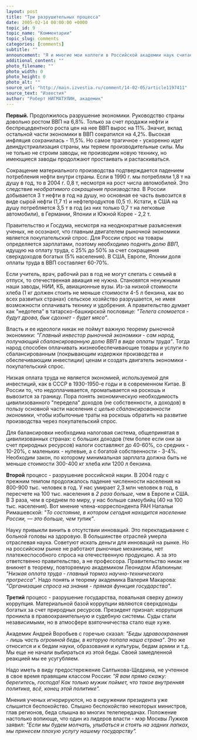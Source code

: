 ```yaml
---
layout: post
title: "Три разрушительных процесса"
date: 2005-02-14 00:00:00 +0000
topic_id: 9
topic_name: "Комментарии"
topic_slug: comments
categories: [comments]
subtitle: ""
announcement: "Я и многие мои коллеги в Российской академии наук считаем, что Россия в 2004 году продолжала разрушаться. Я не буду обсуждать трагедию в Беслане, взрывы в самолетах и в метро, гибель граждан в Чечне, продажу \"Юганскнефтегаза\", новые правила выборов губернаторов и депутатов Госдумы, монетизацию льгот, продвижение в ВТО, ратификацию Киотского протокола, внешнюю политику и т.д. Я ставлю правительству \"двойку\" за три разрушительных процесса, в результате которых, по мнению Тэтчер, \"Россия больна и в настоящее время, без преувеличения, умирает\"."
additional_content: ""
photo_filename: ""
photo_width: 0
photo_height: 0
photo_alt: ""
source_url: "http://main.izvestia.ru/comment/14-02-05/article1197411"
source_text: "Известия"
author: "Роберт НИГМАТУЛИН, академик"
---
```

<strong>Первый.</strong> Продолжилось разрушение экономики. Руководство страны довольно ростом ВВП на 6,8%. Только за счет продажи нефти и беспрецедентного роста цен на нее ВВП вырос на 11%. Значит, вклад остальной части экономики в ВВП сократился на 4,2%. Высокая инфляция сохранилась - 11,5%. Но самое трагичное - ускоренно идет деиндустриализация страны, мы теряем производительные силы. Мы не только не строим заводы, не производим новую технику, но имеющиеся заводы продолжают простаивать и растаскиваться.

Сокращение материального производства подтверждается падением потребления нефти внутри страны. Если в 1990 г. мы потребляли 1,8 т на душу в год, то в 2004 г. 0,8 т, несмотря на рост числа автомобилей. Это следствие <i>необратимого сокращения производства.</i> В России добывается 3 т нефти в год на душу, но основная ее часть вывозится в виде сырой нефти (1,7 т) и нефтепродуктов (0,5 т). Кстати, в США на душу потребляется 3,5 т в год (из них только 0,7 т на легковые автомобили), в Германии, Японии и Южной Корее - 2,2 т.

Правительство и Госдума, несмотря на неоднократные разъяснения ученых, не осознают, что главным двигателем рыночной экономики является покупательский спрос. Для России спрос на товары определяется зарплатами, поэтому необходимо поднять <i>долю ВВП</i>, идущую на оплату труда, с 25% до 50% за счет сокращения сверхдоходов богатых (5% населения). В США, Европе, Японии доля оплаты труда в ВВП составляет 60-70%.

Если учитель, врач, рабочий раз в год не могут слетать с семьей в отпуск, то отечественная авиация не нужна. Становятся ненужными наши заводы, НИИ, КБ, авиационные вузы. Из-за низкой стоимости хлеба (1 кг должен стоить не меньше стоимости 4-5 л бензина, как во всех развитых странах) сельское хозяйство разрушается, не имея возможности оплачивать технику и удобрения. А правительство думает как "недотепа" в татарско-башкирской пословице: <i>"Телега сломается - будут дрова, бык сдохнет - будет мясо"</i>.

Власть и ее идеологи никак не поймут важную теорему рыночной экономики: <i>"Главный инвестор рыночной экономики - сам народ, получающий сбалансированную долю ВВП в виде оплаты труда"</i>. Тогда народ способен оплачивать жизнеобеспечивающие товары и услуги по сбалансированным (покрывающим издержки производства и обеспечивающим инвестиции) ценам и создать двигатель экономики - покупательский спрос.

Низкая оплата труда не является экономией, используемой для инвестиций, как в СССР в 1930-1950-е годы и в современном Китае. В России то, что недоплачивается, проматывается на роскошь и вывозится за границу. Пора понять экономическую необходимость цивилизованного "передела" доходов (не собственности, а доходов) в пользу основной части населения <i>с целью сбалансированности экономики</i>, чтобы избыточные траты на роскошь обратить на развитие производства через покупательский спрос.

Для балансировки необходима налоговая система, общепринятая в цивилизованных странах: с больших доходов (тем более если они за счет природных ресурсов) налоги составляют до 40-60%, со средних - 10-20%, с маленьких - нулевые, а с богатой собственности - 3-4%. Необходим закон, по которому минимальная зарплата должна быть не меньше стоимости 300-400 кг хлеба или 1200 л бензина.

<strong>Второй</strong> процесс - разрушение российской нации. В 2004 году с прежним темпом продолжалось падение численности населения на 800-900 тыс. человек в год. У нас умирает 2,3 млн человек в год, в пересчете на 100 тыс. населения в <i>2 раза больше</i>, чем в Европе и США. В 3 раза, чем в среднем по миру, у нас больше самоубийц (40 на 100 тыс. населения). Вот мнение члена-корреспондента РАН Натальи Римашевской: <i>"То состояние, в котором сегодня находится население России, &mdash; это больше, чем тупик"</i>.

Науку привыкли винить в отсутствии инноваций. Это перекладывание с больной головы на здоровую. В большинстве отраслей умерла отраслевая наука. Советуют искать деньги для инноваций на рынке. Но на российском рынке не работают рыночные механизмы, нет платежеспособного спроса на отечественную продукцию. А за это ответственно правительство, а не профессора. Правительство никак не вникнет в теорему, повторяемую академиком Леонидом Абалкиным: <i>"Низкая оплата труда - главный тормоз научно-технического прогресса"</i>. Надо понять и теорему академика Валерия Макарова: <i>"Организация спроса на знания - прямая функция государства"</i>.

<strong>Третий</strong> процесс - разрушение государства, повальная сверху донизу коррупция. Материальной базой коррупции являются сверхдоходы богатых за счет природных ресурсов. Президент признал: коррупция проникла в правоохранительную и судебную системы. Суды стали независимыми, но в атмосфере взяточничества стало еще хуже.

Академик Андрей Воробьев с горечью сказал: <i>"Беды здравоохранения - лишь часть огромной беды, в которую попала наша страна"</i>. Это же относится и к бедам науки, образования и культуры, бедам армии и т.д. Мы еще не начали выбираться из этой беды. Своей замедленной реакцией мы ее усугубляем.

Надо иметь в виду предостережение Салтыкова-Щедрина, не учтенное в свое время правящим классом России: <i>"Я вам прямо скажу: берегитесь, господа! Как только мужик поймет, что такое внутренняя политика, всё, конец этой политике".</i>

Мнения ученых игнорируются, но в окружении президента уже слышится беспокойство. Слышно беспокойство некоторых министров, глав регионов, беда слышна во многих телепередачах. Положение настолько вопиюще, что один из лидеров власти - мэр Москвы Лужков заявил: <i>"Если мы будем молчать, улыбаться и стоять на задних лапках, мы принесем плохую услугу нашему государству".</i>
